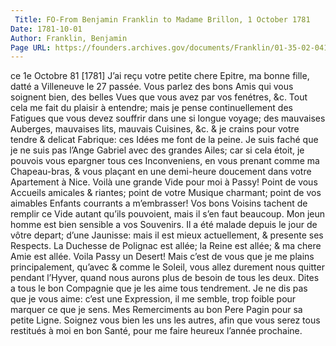 ```yaml
---
 Title: FO-From Benjamin Franklin to Madame Brillon, 1 October 1781
Date: 1781-10-01
Author: Franklin, Benjamin
Page URL: https://founders.archives.gov/documents/Franklin/01-35-02-0412
---
```


ce 1e Octobre 81 [1781]
J’ai reçu votre petite chere Epitre, ma bonne fille, datté a Villeneuve le 27 passée. Vous parlez des bons Amis qui vous soignent bien, des belles Vues que vous avez par vos fenétres, &c. Tout cela me fait du plaisir à entendre; mais je pense continuellement des Fatigues que vous devez souffrir dans une si longue voyage; des mauvaises Auberges, mauvaises lits, mauvais Cuisines, &c. & je crains pour votre tendre & delicat Fabrique: ces Idées me font de la peine. Je suis faché que je ne suis pas l’Ange Gabriel avec des grandes Ailes; car si cela étoit, je pouvois vous epargner tous ces Inconveniens, en vous prenant comme ma Chapeau-bras, & vous plaçant en une demi-heure doucement dans votre Apartement à Nice.
Voilà une grande Vide pour moi à Passy! Point de vous Accueils amicales & riantes; point de votre Musique charmant; point de vos aimables Enfants courrants a m’embrasser! Vos bons Voisins tachent de remplir ce Vide autant qu’ils pouvoient, mais il s’en faut beaucoup.
Mon jeun homme est bien sensible a vos Souvenirs. Il a été malade depuis le jour de vôtre depart; d’une Jaunisse: mais il est mieux actuellement, & presente ses Respects.
La Duchesse de Polignac est allée; la Reine est allée; & ma chere Amie est allée. Voila Passy un Desert! Mais c’est de vous que je me plains principalement, qu’avec & comme le Soleil, vous allez durement nous quitter pendant l’Hyver, quand nous aurons plus de besoin de tous les deux.
Dites a tous le bon Compagnie que je les aime tous tendrement. Je ne dis pas que je vous aime: c’est une Expression, il me semble, trop foible pour marquer ce que je sens. Mes Remerciments au bon Pere Pagin pour sa petite Ligne. Soignez vous bien les uns les autres, afin que vous serez tous restitués à moi en bon Santé, pour me faire heureux l’année prochaine.

